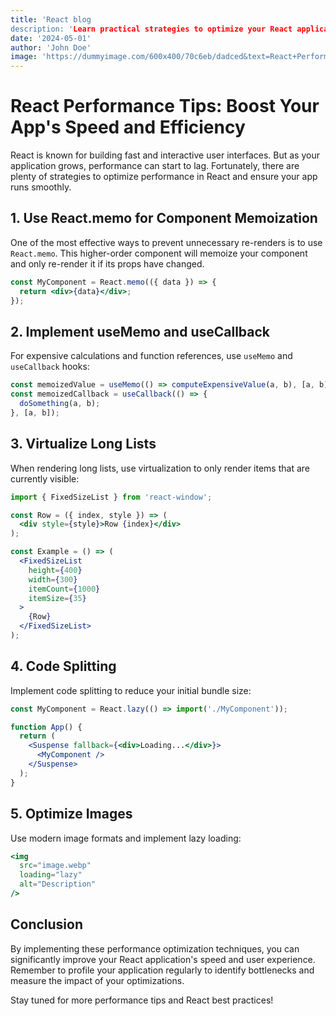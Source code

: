 ```yaml
---
title: 'React blog
description: 'Learn practical strategies to optimize your React application'
date: '2024-05-01'
author: 'John Doe'
image: 'https://dummyimage.com/600x400/70c6eb/dadced&text=React+Performance'
---
```


# React Performance Tips: Boost Your App's Speed and Efficiency

React is known for building fast and interactive user interfaces. But as your application grows, performance can start to lag. Fortunately, there are plenty of strategies to optimize performance in React and ensure your app runs smoothly.

## 1. Use React.memo for Component Memoization

One of the most effective ways to prevent unnecessary re-renders is to use `React.memo`. This higher-order component will memoize your component and only re-render it if its props have changed.

```jsx
const MyComponent = React.memo(({ data }) => {
  return <div>{data}</div>;
});
```

## 2. Implement useMemo and useCallback

For expensive calculations and function references, use `useMemo` and `useCallback` hooks:

```jsx
const memoizedValue = useMemo(() => computeExpensiveValue(a, b), [a, b]);
const memoizedCallback = useCallback(() => {
  doSomething(a, b);
}, [a, b]);
```

## 3. Virtualize Long Lists

When rendering long lists, use virtualization to only render items that are currently visible:

```jsx
import { FixedSizeList } from 'react-window';

const Row = ({ index, style }) => (
  <div style={style}>Row {index}</div>
);

const Example = () => (
  <FixedSizeList
    height={400}
    width={300}
    itemCount={1000}
    itemSize={35}
  >
    {Row}
  </FixedSizeList>
);
```

## 4. Code Splitting

Implement code splitting to reduce your initial bundle size:

```jsx
const MyComponent = React.lazy(() => import('./MyComponent'));

function App() {
  return (
    <Suspense fallback={<div>Loading...</div>}>
      <MyComponent />
    </Suspense>
  );
}
```

## 5. Optimize Images

Use modern image formats and implement lazy loading:

```jsx
<img
  src="image.webp"
  loading="lazy"
  alt="Description"
/>
```

## Conclusion

By implementing these performance optimization techniques, you can significantly improve your React application's speed and user experience. Remember to profile your application regularly to identify bottlenecks and measure the impact of your optimizations.

Stay tuned for more performance tips and React best practices! 